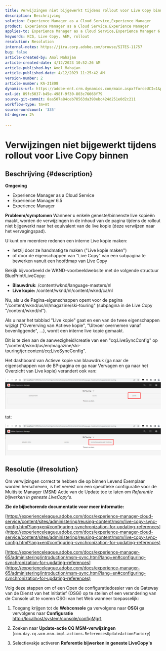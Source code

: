 ```yaml
---
title: Verwijzingen niet bijgewerkt tijdens rollout voor Live Copy binnen
description: Beschrijving
solution: Experience Manager as a Cloud Service,Experience Manager
product: Experience Manager as a Cloud Service,Experience Manager
applies-to: Experience Manager as a Cloud Service,Experience Manager 6.5,Experience Manager
keywords: KCS, Live Copy, AEM, rollout
resolution: Resolution
internal-notes: https://jira.corp.adobe.com/browse/SITES-11757
bug: false
article-created-by: Amol Mahajan
article-created-date: 4/12/2023 10:52:26 AM
article-published-by: Amol Mahajan
article-published-date: 4/12/2023 11:25:42 AM
version-number: 2
article-number: KA-21808
dynamics-url: https://adobe-ent.crm.dynamics.com/main.aspx?forceUCI=1&pagetype=entityrecord&etn=knowledgearticle&id=fd589a19-20d9-ed11-a7c7-6045bd006149
exl-id: 89fc5037-b45e-498f-9f30-803c76668f79
source-git-commit: 8aa507a84ceb78563da390ebc424d251e0d2c211
workflow-type: tm+mt
source-wordcount: '335'
ht-degree: 2%

---
```


# Verwijzingen niet bijgewerkt tijdens rollout voor Live Copy binnen

## Beschrijving {#description}

<b>Omgeving</b>
- Experience Manager as a Cloud Service
- Experience Manager 6.5
- Experience Manager

<b>Probleem/symptomen</b>
Wanneer u enkele geneste/binnenste live kopieën maakt, worden de verwijzingen in de inhoud van de pagina tijdens de rollout niet bijgewerkt naar het equivalent van de live kopie (deze verwijzen naar het vervagingspad).

U kunt om meerdere redenen een interne Live kopie maken:

- hetzij door ze handmatig te maken (&quot;Live kopie maken&quot;)
- of door de eigenschappen van &quot;Live Copy&quot; van een subpagina te bewerken vanuit een hoofdmap van Live Copy




Bekijk bijvoorbeeld de WKND-voorbeeldwebsite met de volgende structuur BluePrint/LiveCopy:

- <b>Blauwdruk:</b> /content/wknd/language-masters/nl
- <b>Live kopie:</b> /content/wknd/nl/content/wknd/ca/nl


Nu, als u de Pagina-eigenschappen opent voor de pagina &quot;/content/wknd/us/nl/magazine/ski-touring&quot; (subpagina in de Live Copy &quot;/content/wknd/nl&quot;).

Als u naar het tabblad &quot;Live kopie&quot; gaat en een van de twee eigenschappen wijzigt (&quot;Overerving van Actieve kopie&quot;, &quot;Uitvoer overnemen vanaf bovenliggende&quot;, ...), wordt een interne live kopie gemaakt.

Dit is te zien aan de aanwezigheid/creatie van een &quot;cq:LiveSyncConfig&quot; op &quot;/content/wknd/us/en/magazine/ski-touring/jcr:content/cq:LiveSyncConfig&quot;.

Het dashboard van Actieve kopie van blauwdruk (ga naar de eigenschappen van de BP-pagina en ga naar Vervagen en ga naar het Overzicht van Live kopie) verandert ook van:

![](assets/___fe589a19-20d9-ed11-a7c7-6045bd006149___.png)

tot:

![](assets/___00599a19-20d9-ed11-a7c7-6045bd006149___.png)




## Resolutie {#resolution}


Om verwijzingen correct te hebben die op binnen Levend Exemplaar worden herschreven, is het vereist om een specifieke configuratie voor de Multisite Manager (MSM) Actie van de Update toe te laten om *Referentie bijwerken in geneste LiveCopy&#39;s*.

<b>Zie de bijbehorende documentatie voor meer informatie:</b>

[https://experienceleague.adobe.com/docs/experience-manager-cloud-service/content/sites/administering/reusing-content/msm/live-copy-sync-config.html?lang=en#configuring-synchronization-for-updating-references](https://experienceleague.adobe.com/docs/experience-manager-cloud-service/content/sites/administering/reusing-content/msm/live-copy-sync-config.html?lang=en#configuring-synchronization-for-updating-references)

[https://experienceleague.adobe.com/docs/experience-manager-65/administering/introduction/msm-sync.html?lang=en#configuring-synchronization-for-updating-references](https://experienceleague.adobe.com/docs/experience-manager-65/administering/introduction/msm-sync.html?lang=en#configuring-synchronization-for-updating-references)



Volg deze stappen om of een Open de configuratiedossier van de Gateway van de Dienst van het Initiatief (OSGi) op te stellen of een verandering van de Console uit te voeren OSGi van het Web wanneer toepasselijk:

1. Toegang krijgen tot de <b>Webconsole</b> ga vervolgens naar <b>OSGi</b> ga vervolgens naar <b>Configuratie</b> [http://localhost/system/console/configMgr)](http://localhost/system/console/configMgr)


2. Zoeken naar <b>Update-actie CQ MSM-verwijzingen</b> (`com.day.cq.wcm.msm.impl.actions.ReferencesUpdateActionFactory`)


3. Selectievakje activeren <b>Referentie bijwerken in geneste LiveCopy&#39;s</b>
